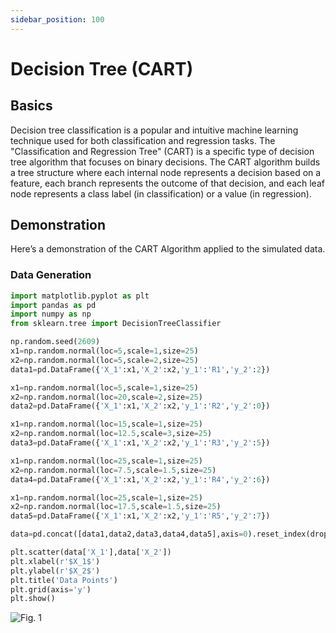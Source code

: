 ```yaml
---
sidebar_position: 100
---
```


# Decision Tree (CART)

## Basics
<div style={{ textAlign: 'justify' }}>
Decision tree classification is a popular and intuitive machine learning technique used for both classification and regression tasks. The "Classification and Regression Tree" (CART) is a specific type of decision tree algorithm that focuses on binary decisions. The CART algorithm builds a tree structure where each internal node represents a decision based on a feature, each branch represents the outcome of that decision, and each leaf node represents a class label (in classification) or a value (in regression).
</div>

## Demonstration
Here’s a demonstration of the CART Algorithm applied to the simulated data.

### Data Generation
```python
import matplotlib.pyplot as plt
import pandas as pd
import numpy as np
from sklearn.tree import DecisionTreeClassifier

np.random.seed(2609)
x1=np.random.normal(loc=5,scale=1,size=25)
x2=np.random.normal(loc=5,scale=2,size=25)
data1=pd.DataFrame({'X_1':x1,'X_2':x2,'y_1':'R1','y_2':2})

x1=np.random.normal(loc=5,scale=1,size=25)
x2=np.random.normal(loc=20,scale=2,size=25)
data2=pd.DataFrame({'X_1':x1,'X_2':x2,'y_1':'R2','y_2':0})

x1=np.random.normal(loc=15,scale=1,size=25)
x2=np.random.normal(loc=12.5,scale=3,size=25)
data3=pd.DataFrame({'X_1':x1,'X_2':x2,'y_1':'R3','y_2':5})

x1=np.random.normal(loc=25,scale=1,size=25)
x2=np.random.normal(loc=7.5,scale=1.5,size=25)
data4=pd.DataFrame({'X_1':x1,'X_2':x2,'y_1':'R4','y_2':6})

x1=np.random.normal(loc=25,scale=1,size=25)
x2=np.random.normal(loc=17.5,scale=1.5,size=25)
data5=pd.DataFrame({'X_1':x1,'X_2':x2,'y_1':'R5','y_2':7})

data=pd.concat([data1,data2,data3,data4,data5],axis=0).reset_index(drop=True)

plt.scatter(data['X_1'],data['X_2'])
plt.xlabel(r'$X_1$')
plt.ylabel(r'$X_2$')
plt.title('Data Points')
plt.grid(axis='y')
plt.show()
```
<div style={{ textAlign: 'center' }}>
    <img src={require('../../../../my-website/docs/ml/Assets/DT1.png').default} alt="Fig. 1"/>
    <p style={{ marginTop: '1px' }}></p>
</div>